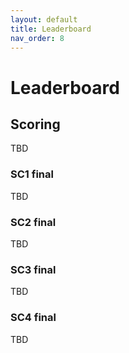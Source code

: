 ```yaml
---
layout: default
title: Leaderboard
nav_order: 8
---
```


# Leaderboard

## Scoring

TBD

### SC1 final

TBD

### SC2 final

TBD

### SC3 final

TBD

### SC4 final

TBD
